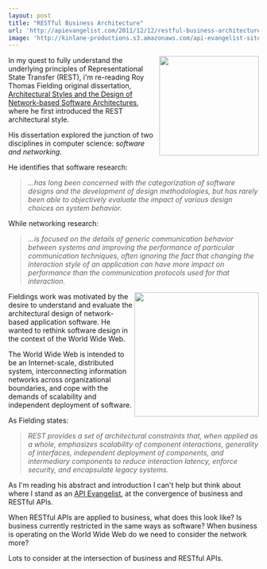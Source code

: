 ```yaml
---
layout: post
title: "RESTful Business Architecture"
url: 'http://apievangelist.com/2011/12/12/restful-business-architecture/'
image: 'http://kinlane-productions.s3.amazonaws.com/api-evangelist-site/blog/blueprints.jpg'
---
```


<img src="http://kinlane-productions.s3.amazonaws.com/api-evangelist/blueprints.jpg" alt="" width="200" align="right" />In my quest to fully understand the underlying principles of Representational State Transfer (REST), i'm re-reading Roy Thomas Fielding original dissertation, [Architectural Styles and the Design of Network-based Software Architectures][1], where he first introduced the REST architectural style.

His dissertation explored the junction of two disciplines in computer science: _software and networking_.

He identifies that software research:

> _...has long been concerned with the categorization of software designs and the development of design methodologies, but has rarely been able to objectively evaluate the impact of various design choices on system behavior._

While networking research:

> _...is focused on the details of generic communication behavior between systems and improving the performance of particular communication techniques, often ignoring the fact that changing the interaction style of an application can have more impact on performance than the communication protocols used for that interaction._

<img src="http://kinlane-productions.s3.amazonaws.com/api-evangelist/parthenon.jpg" alt="" width="250" align="right" /> Fieldings work was motivated by the desire to understand and evaluate the architectural design of network-based application software. He wanted to rethink software design in the context of the World Wide Web.

The World Wide Web is intended to be an Internet-scale, distributed system, interconnecting information networks across organizational boundaries, and cope with the demands of scalability and independent deployment of software.

As Fielding states:

> _REST provides a set of architectural constraints that, when applied as a whole, emphasizes scalability of component interactions, generality of interfaces, independent deployment of components, and intermediary components to reduce interaction latency, enforce security, and encapsulate legacy systems._

As I'm reading his abstract and introduction I can't help but think about where I stand as an [API Evangelist][2], at the convergence of business and RESTful APIs.

When RESTful APIs are applied to business, what does this look like? Is business currently restricted in the same ways as software? When business is operating on the World Wide Web do we need to consider the network more?

Lots to consider at the intersection of business and RESTful APIs.

   [1]: http://www.ics.uci.edu/~fielding/pubs/dissertation/top.htm (Architectural Styles and the Design of Network-based Software Architecture)
   [2]: http://blog.apievangelist.com/2011/04/09/api-evangelism-vs-developer-evangelism/ (API Evangelist)
